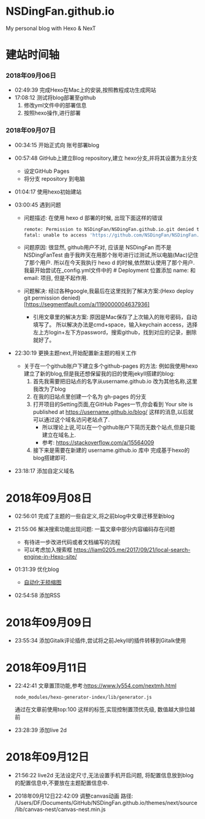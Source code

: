 # NSDingFan.github.io
My personal blog with Hexo &amp; NexT

# 建站时间轴

### 2018年09月06日
- 02:49:39 完成Hexo在Mac上的安装,按照教程成功生成网站
- 17:08:12 测试将blog部署至github
    1. 修改yml文件中的部署信息
    2. 按照hexo操作,进行部署

### 2018年09月07日
- 00:34:15 开始正式向 账号部署blog
- 00:57:48 GitHub上建立Blog repository,建立 hexo分支,并将其设置为主分支
    - 设定GitHub Pages
    - 将分支 repository 到电脑
- 01:04:17 使用hexo初始建站
- 03:00:45 遇到问题 
    - 问题描述:
        在使用 hexo d 部署的时候, 出现下面这样的错误
        ```bash
        remote: Permission to NSDingFan/NSDingFan.github.io.git denied to NSDingFanTest.
        fatal: unable to access 'https://github.com/NSDingFan/NSDingFan.github.io.git/': The requested URL returned error: 403
        ```

    - 问题原因:
        很显然, github用户不对, 应该是 NSDingFan 而不是 NSDingFanTest
        由于我昨天在用那个账号进行过测试,所以电脑(Mac)记住了那个用户.
        所以在今天我执行 hexo d 的时候,依然默认使用了那个用户.
        我最开始尝试在_config.yml文件中的 # Deployment 位置添加 name: 和 email: 项目, 但是不起作用.

    - 问题解决:
        经过各种google,我最后在这里找到了解决方案:(Hexo deploy git permission denied)[https://segmentfault.com/a/1190000004637936]

        - 引用文章里的解决方案:
            原因是Mac保存了上次输入的账号密码，自动填写了。
            所以解决办法是cmd+space，输入keychain access，选择左上方login+左下方password，搜索github，找到对应的记录，删除就好了。

- 22:30:19 更换主题next,开始配置新主题的相关工作
    - 关于在一个github账户下建立多个github-pages 的方法:
        例如我使用hexo建立了新的blog,但是我还想保留我的旧的使用jekyll搭建的blog:
        1. 首先我需要把旧站点的名字从username.github.io 改为其他名称,这里我改为了blog
        2. 在我的旧站点里创建一个名为 gh-pages 的分支
        3. 打开项目的Setting页面,在GitHub Pages一节,你会看到 Your site is published at https://username.github.io/blog/ 这样的消息,以后就可以通过这个域名访问老站点了.
            - 所以理论上说,可以在一个github账户下简历无数个站点,但是只能建立在域名上.
            - 参考: https://stackoverflow.com/a/15564009
        4. 接下来是需要在新建的 username.github.io 库中 完成基于hexo的blog搭建即可.

- 23:18:17 添加自定义域名

# 2018年09月08日

- 02:56:01 完成了主题的一些自定义,将之前blog中文章迁移至新blog
- 21:55:06 解决搜索功能出现问题: 一篇文章中部分内容编码存在问题
    - 有待进一步改进代码或者文档编写的流程
    - 可以考虑加入搜索框 https://liam0205.me/2017/09/21/local-search-engine-in-Hexo-site/

- 01:31:39 优化blog
    - [自动化无损缩图](https://njafei.github.io/2017/09/26/ImageOptm/)

- 02:54:58 添加RSS

# 2018年09月09日

- 23:55:34 添加Gitalk评论插件,尝试将之前Jekyll的插件转移到Gitalk使用

# 2018年09月11日

- 22:42:41 文章置顶功能,参考:https://www.ly554.com/nextmh.html
    ```
    node_modules/hexo-generator-index/lib/generator.js
    ```
    通过在文章前使用top:100 这样的标签,实现控制置顶优先级, 数值越大排位越前

- 23:28:39 添加live 2d

# 2018年09月12日

- 21:56:22 live2d 无法设定尺寸,无法设置手机开启问题, 将配置信息放到blog的配置信息中,不要放在主题配置信息中.

- 2018年09月12日22:42:09 调整canvas动画
 路径: /Users/DF/Documents/GitHub/NSDingFan.github.io/themes/next/source/lib/canvas-nest/canvas-nest.min.js